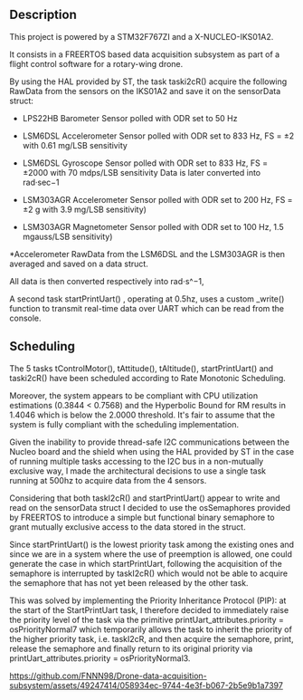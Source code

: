 ## Description 
This project is powered by a STM32F767ZI and a X-NUCLEO-IKS01A2. 

It consists in a FREERTOS based data acquisition subsystem as part of a flight control software for a rotary-wing drone.


By using the HAL provided by ST, the task taski2cR() acquire the following RawData from the sensors on the IKS01A2 and save it on the sensorData struct:

- LPS22HB Barometer
  Sensor polled with ODR set to 50 Hz
  
- LSM6DSL Accelerometer
  Sensor polled with ODR set to 833 Hz,
  FS = ±2 with 0.61 mg/LSB sensitivity
 
- LSM6DSL Gyroscope
  Sensor polled with ODR set to 833 Hz,
  FS = ±2000 with 70 mdps/LSB sensitivity
  Data is later converted into rad·sec−1

    
- LSM303AGR Accelerometer
  Sensor polled with ODR set to 200 Hz,
  FS = ±2 g with 3.9 mg/LSB sensitivity)
  
- LSM303AGR Magnetometer
  Sensor polled with ODR set to 100 Hz,
  1.5 mgauss/LSB sensitivity)


*Accelerometer RawData from the LSM6DSL and the LSM303AGR is then averaged and saved on a data struct. 

All data is then converted respectively into rad⋅s^−1, 

A second task startPrintUart() , operating at 0.5hz, uses a custom _write() function to transmit real-time data over UART which can be read from the console.

## Scheduling
The 5 tasks tControlMotor(), tAttitude(), tAltitude(), startPrintUart() and taski2cR() have been scheduled according to Rate Monotonic Scheduling.

Moreover, the system appears to be compliant with CPU utilization estimations (0.3844 < 0.7568) and the Hyperbolic Bound for RM results in 1.4046 which is below the 2.0000 threshold. It's fair to assume that the system is fully compliant with the scheduling implementation.

Given the inability to provide thread-safe I2C communications between the Nucleo board and the shield when using the HAL provided by ST in the case of running multiple tasks accessing to the I2C bus in a non-mutually exclusive way, I made the architectural decisions to use a single task running at 500hz to acquire data from the 4 sensors.

Considering that both taskI2cR() and startPrintUart() appear to write and read on the sensorData struct I decided to use the osSemaphores provided by FREERTOS to introduce a simple but functional binary semaphore to grant mutually exclusive access to the data stored in the struct.

Since startPrintUart() is the lowest priority task among the existing ones and since we are in a system where the use of preemption is allowed, one could generate the case in which startPrintUart, following the acquisition of the semaphore is interrupted by taskI2cR() which would not be able to acquire the semaphore that has not yet been released by the other task.

This was solved by implementing the Priority Inheritance Protocol (PIP): at the start of the StartPrintUart task, I therefore decided
to immediately raise the priority level of the task via the primitive printUart_attributes.priority =
osPriorityNormal7 which temporarily allows the task to inherit the priority of the higher priority task,
i.e. taskI2cR, and then acquire the semaphore, print, release the semaphore and finally return to its original priority
via printUart_attributes.priority = osPriorityNormal3.

https://github.com/FNNN98/Drone-data-acquisition-subsystem/assets/49247414/058934ec-9744-4e3f-b067-2b5e9b1a7397


